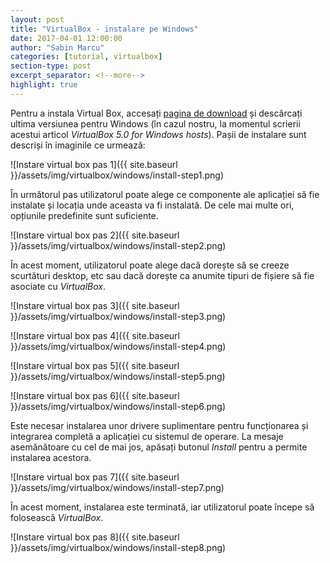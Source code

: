 ```yaml
---
layout: post
title: "VirtualBox - instalare pe Windows"
date: 2017-04-01 12:00:00
author: "Sabin Marcu"
categories: [tutorial, virtualbox]
section-type: post
excerpt_separator: <!--more-->
highlight: true
---
```


Pentru a instala Virtual Box, accesați [pagina de download](https://www.virtualbox.org/wiki/Downloads) și descărcați ultima versiunea pentru Windows (în cazul nostru, la momentul scrierii acestui articol _VirtualBox 5.0 for Windows hosts_). Pașii de instalare sunt descriși în imaginile ce urmează:

<!--more-->

![Instare virtual box pas 1]({{ site.baseurl }}/assets/img/virtualbox/windows/install-step1.png)

În următorul pas utilizatorul poate alege ce componente ale aplicației să fie instalate și locația unde aceasta va fi instalată. De cele mai multe ori, opțiunile predefinite sunt suficiente.

![Instare virtual box pas 2]({{ site.baseurl }}/assets/img/virtualbox/windows/install-step2.png)

În acest moment, utilizatorul poate alege dacă dorește să se creeze scurtături desktop, etc sau dacă dorește ca anumite tipuri de fișiere să fie asociate cu *VirtualBox*.

![Instare virtual box pas 3]({{ site.baseurl }}/assets/img/virtualbox/windows/install-step3.png)

![Instare virtual box pas 4]({{ site.baseurl }}/assets/img/virtualbox/windows/install-step4.png)

![Instare virtual box pas 5]({{ site.baseurl }}/assets/img/virtualbox/windows/install-step5.png)

![Instare virtual box pas 6]({{ site.baseurl }}/assets/img/virtualbox/windows/install-step6.png)

Este necesar instalarea unor drivere suplimentare pentru funcționarea și integrarea completă a aplicației cu sistemul de operare. La mesaje asemănătoare cu cel de mai jos, apăsați butonul *Install* pentru a permite instalarea acestora.

![Instare virtual box pas 7]({{ site.baseurl }}/assets/img/virtualbox/windows/install-step7.png)

În acest moment, instalarea este terminată, iar utilizatorul poate începe să folosească *VirtualBox*.

![Instare virtual box pas 8]({{ site.baseurl }}/assets/img/virtualbox/windows/install-step8.png)
